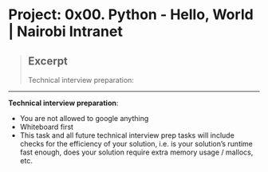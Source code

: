 # Project: 0x00. Python - Hello, World | Nairobi Intranet

> ## Excerpt
> Technical interview preparation:

---
**Technical interview preparation**:

-   You are not allowed to google anything
-   Whiteboard first
-   This task and all future technical interview prep tasks will include checks for the efficiency of your solution, i.e. is your solution’s runtime fast enough, does your solution require extra memory usage / mallocs, etc.
